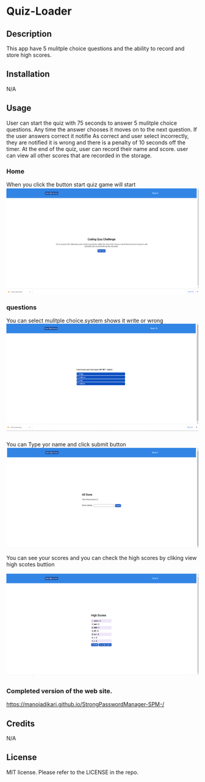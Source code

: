 # Quiz-Loader

## Description

This app have 5 mulitple choice questions and the ability to record and store high scores. 

## Installation

N/A

## Usage
User can start the quiz with 75 seconds to answer 5 mulitple choice questions. Any time the answer chooses it moves on to the next question. If the user answers correct it notifie As correct and user select  incorrectly, they are notified it is wrong and there is a penalty of 10 seconds off the timer. At the end of the quiz, user can record their name and  score. user can view all other scores that are recorded in the  storage. 

### Home  
When you click the button start quiz game will start
![alt text](/Images/1.png)


### questions
You can select mulitple choice.system shows it write or wrong
![alt text](Images/2.png)


### 

You can Type yor name and click submit button
![alt text](Images/4.png)

You can see your scores and you can check the high scores by cliking view high scotes buttion

![alt text](Images/Screenshot%202023-01-10%20172614.png)



### Completed version of the web site.

 https://manojadikari.github.io/StrongPasswordManager-SPM-/

## Credits

N/A

## License
MIT license.
Please refer to the LICENSE in the repo.